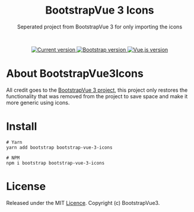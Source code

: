 <h1 align="center">BootstrapVue 3 Icons</h1>
<p align="center">Seperated project from BootstrapVue 3 for only importing the icons</p>

<br>

<p align="center">
  <a href="https://www.npmjs.com/package/bootstrap-vue-3-icons">
    <img src="https://flat.badgen.net/npm/v/bootstrap-vue-3-icons" alt="Current version">
  </a>
  <a href="https://getbootstrap.com/docs/5.0/getting-started/introduction/">
    <img src="https://flat.badgen.net/badge/bootstrap/5.0.x/563d7c" alt="Bootstrap version">
  </a>
  <a href="https://v3.vuejs.org/">
    <img src="https://flat.badgen.net/badge/vue.js/3.0.x/4fc08d" alt="Vue.js version">
  </a>
</p>

# About BootstrapVue3Icons

All credit goes to the [BootstrapVue 3 project](https://github.com/cdmoro/bootstrap-vue-3/), this project only restores the functionality that was removed from the project to save space and make it more generic using icons.

# Install

``` console
# Yarn
yarn add bootstrap bootstrap-vue-3-icons

# NPM
npm i bootstrap bootstrap-vue-3-icons
```

# License

Released under the MIT [Licence](./LICENSE). Copyright (c) BootstrapVue3.
